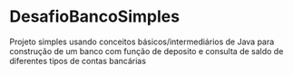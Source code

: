 # DesafioBancoSimples
Projeto simples usando conceitos básicos/intermediários de Java para construção de um banco com função de deposito e consulta de saldo de diferentes tipos de contas bancárias
